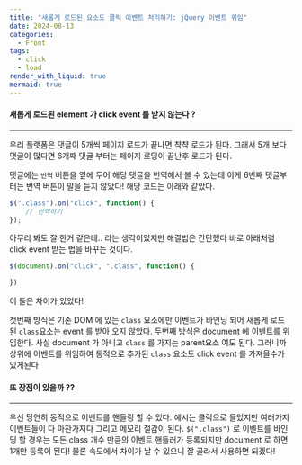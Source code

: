 ```yaml
---
title: "새롭게 로드된 요소도 클릭 이벤트 처리하기: jQuery 이벤트 위임"
date: 2024-08-13
categories:
  - Front
tags:
  - click
  - load
render_with_liquid: true
mermaid: true
---
```

#### 새롭게 로드된 element 가 click event 를 받지 않는다 ?
---
우리 플랫폼은 댓글이 5개씩 페이지 로드가 끝나면 챡챡 로드가 된다. 그래서 5개 보다 댓글이 많다면 6개째 댓글 부터는 페이지 로딩이 끝난후 로드가 된다. 

댓글에는 `번역` 버튼을 옆에 두어 해당 댓글을 번역해서 볼 수 있는데 이게 6번째 댓글부터는 번역 버튼이 말을 듣지 않았다! 해당 코드는 아래와 같았다.

```js
$(".class").on("click", function() {
	// 번역하기
});
```

아무리 봐도 잘 한거 같은데.. 라는 생각이었지만 해결법은 간단했다 바로 아래처럼 click event 받는 법을 바꾸는 것이다.

```js
$(document).on("click", ".class", function() {

})
```

이 둘은 차이가 있었다!

첫번째 방식은 기존 DOM 에 있는 `class` 요소에만 이벤트가 바인딩 되어 새롭게 로드 된 `class`요소는 event 를 받아 오지 않았다.
두번째 방식은 document 에 이벤트를 위임한다. 사실 document 가 아니고 `class` 를 가지는 parent요소 여도 된다. 그러니까 상위에 이벤트를 위임하여 동적으로 추가된 `class` 요소도 click event 를 가져올수가 있게된다

#### 또 장점이 있을까 ??
---
우선 당연히 동적으로 이벤트를 핸들링 할 수 있다. 예시는 클릭으로 들었지만 여러가지 이벤트들이 다 마찬가지다
그리고 메모리 절감이 된다. `$(".class")` 로 이벤트를 바인딩 할 경우는 모든 class 개수 만큼의 이벤트 핸들러가 등록되지만 document 로 하면 1개만 등록이 된다! 
물론 속도에서 차이가 날 수 있으니 잘 골라서 사용하면 되겠다!